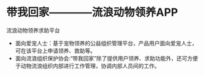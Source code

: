 带我回家————流浪动物领养APP
=====
流浪动物领养求助平台</br>
* 面向爱宠人士：基于宠物领养的公益组织管理平台，产品用户面向爱宠人士，可在该平台上申请领养、救助等。</br>
* 面向流浪组织保护协会:“带我回家”除了提供用户领养、求助功能外，还可方便于动物流浪组织内部进行工作管理，协调内部人员间的工作。
